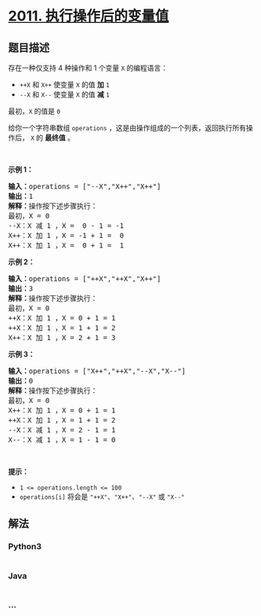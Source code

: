 # [2011. 执行操作后的变量值](https://leetcode-cn.com/problems/final-value-of-variable-after-performing-operations)



## 题目描述

<!-- 这里写题目描述 -->

<p>存在一种仅支持 4 种操作和 1 个变量 <code>X</code> 的编程语言：</p>

<ul>
	<li><code>++X</code> 和 <code>X++</code> 使变量 <code>X</code> 的值 <strong>加</strong> <code>1</code></li>
	<li><code>--X</code> 和 <code>X--</code> 使变量 <code>X</code> 的值 <strong>减</strong> <code>1</code></li>
</ul>

<p>最初，<code>X</code> 的值是 <code>0</code></p>

<p>给你一个字符串数组 <code>operations</code> ，这是由操作组成的一个列表，返回执行所有操作后，<em> </em><code>X</code> 的 <strong>最终值</strong> 。</p>

<p>&nbsp;</p>

<p><strong>示例 1：</strong></p>

<pre>
<strong>输入：</strong>operations = ["--X","X++","X++"]
<strong>输出：</strong>1
<strong>解释：</strong>操作按下述步骤执行：
最初，X = 0
--X：X 减 1 ，X =  0 - 1 = -1
X++：X 加 1 ，X = -1 + 1 =  0
X++：X 加 1 ，X =  0 + 1 =  1
</pre>

<p><strong>示例 2：</strong></p>

<pre>
<strong>输入：</strong>operations = ["++X","++X","X++"]
<strong>输出：</strong>3
<strong>解释：</strong>操作按下述步骤执行： 
最初，X = 0
++X：X 加 1 ，X = 0 + 1 = 1
++X：X 加 1 ，X = 1 + 1 = 2
X++：X 加 1 ，X = 2 + 1 = 3
</pre>

<p><strong>示例 3：</strong></p>

<pre>
<strong>输入：</strong>operations = ["X++","++X","--X","X--"]
<strong>输出：</strong>0
<strong>解释：</strong>操作按下述步骤执行：
最初，X = 0
X++：X 加 1 ，X = 0 + 1 = 1
++X：X 加 1 ，X = 1 + 1 = 2
--X：X 减 1 ，X = 2 - 1 = 1
X--：X 减 1 ，X = 1 - 1 = 0
</pre>

<p>&nbsp;</p>

<p><strong>提示：</strong></p>

<ul>
	<li><code>1 &lt;= operations.length &lt;= 100</code></li>
	<li><code>operations[i]</code> 将会是 <code>"++X"</code>、<code>"X++"</code>、<code>"--X"</code> 或 <code>"X--"</code></li>
</ul>


## 解法

<!-- 这里可写通用的实现逻辑 -->

<!-- tabs:start -->

### **Python3**

<!-- 这里可写当前语言的特殊实现逻辑 -->

```python

```

### **Java**

<!-- 这里可写当前语言的特殊实现逻辑 -->

```java

```

### **...**

```

```

<!-- tabs:end -->
